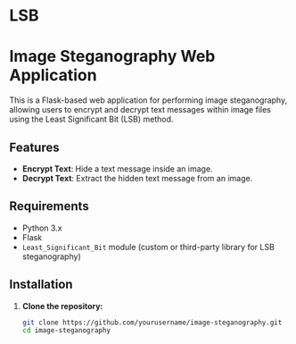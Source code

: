 # LSB
 
# Image Steganography Web Application

This is a Flask-based web application for performing image steganography, allowing users to encrypt and decrypt text messages within image files using the Least Significant Bit (LSB) method.

## Features

- **Encrypt Text**: Hide a text message inside an image.
- **Decrypt Text**: Extract the hidden text message from an image.

## Requirements

- Python 3.x
- Flask
- `Least_Significant_Bit` module (custom or third-party library for LSB steganography)

## Installation

1. **Clone the repository:**
   ```bash
   git clone https://github.com/yourusername/image-steganography.git
   cd image-steganography
